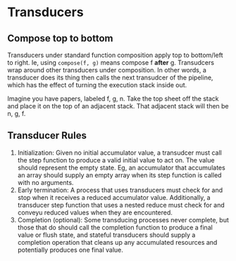# Transducers

## Compose top to bottom

Transducers under standard function composition
apply top to bottom/left to right. Ie, using
`compose(f, g)` means compose f __after__ g.
Transudcers wrap around other transducers under composition.
In other words, a transducer does its thing then calls
the next transudcer of the pipeline, which has the effect
of turning the execution stack inside out.

Imagine you have papers, labeled f, g, n. Take the top
sheet off the stack and place it on the top of an
adjacent stack. That adjacent stack will then be n, g, f.

## Transducer Rules

1. Initialization: Given no initial accumulator value, a transudcer must call the step function to produce a valid initial value to act on. The value should represent the empty state. Eg, an accumulator that accumulates an array should supply an empty array when its step function is called with no arguments.
2. Early termination: A process that uses transducers must check for and stop when it receives a reduced accumulator value. Additionally, a transducer step function that uses a nested reduce must check for and conveyu reduced values when they are encountered.
3. Completion (optional): Some transducing processes never complete, but those that do should call the completion function to produce a final value or flush state, and stateful transducers should supply a completion operation that cleans up any accumulated resources and potentially produces one final value.